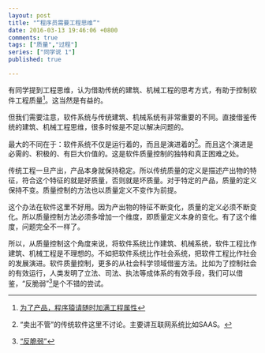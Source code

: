 ```yaml
---
layout: post
title: "“程序员需要工程思维”"
date: 2016-03-13 19:46:06 +0800
comments: true
tags: ["质量","过程"]
series: ["同学说 1"]
published: true

---
```



有同学提到工程思维，认为借助传统的建筑、机械工程的思考方式，有助于控制软件工程质量[^1]。这当然是有益的。

<!--more-->

但我们需要注意，软件系统与传统建筑、机械系统有非常重要的不同。直接借鉴传统的建筑、机械工程思维，很多时候是不足以解决问题的。

最大的不同在于：软件系统不仅是运行着的，而且是演进着的[^2]。而且这个演进是必需的、积极的、有巨大价值的。这是软件质量控制的独特和真正困难之处。

传统工程一旦产出，产品本身就保持稳定。所以传统质量的定义是描述产出物的特征，符合这个特征的就是好质量，否则就是坏质量。对于特定的产品，质量的定义保持不变。质量控制的方法也以质量定义不变作为前提。

这个办法在软件这里不好用。因为产出物的特征不断变化，质量的定义必须不断变化。所以质量控制方法必须多增加一个维度，即质量定义本身的变化。有了这个维度，问题完全不一样了。

所以，从质量控制这个角度来说，将软件系统比作建筑、机械系统，软件工程比作建筑、机械工程是不理想的。不如把软件系统比作社会系统，把软件工程比作社会的发展演进。软件质量控制，更多的从社会科学领域借鉴方法。比如为了控制社会的有效运行，人类发明了立法、司法、执法等成体系的有效手段，我们可以借鉴，“反脆弱”[^3]是个不错的尝试。


[^1]: [为了产品，程序猿请随时加满工程属性](http://mp.weixin.qq.com/s?__biz=MzI0NjA1NTg0MA==&mid=402605263&idx=1&sn=0490d0de815bef7ac9c61f8c47e0254e&scene=2&srcid=03136ItfAMvAXMJLxllTDEsp&from=timeline&isappinstalled=0#wechat_redirect)
[^2]: “卖出不管”的传统软件这里不讨论。主要讲互联网系统比如SAAS。
[^3]: [“反脆弱”](/2015/05/23/cloud2/#an)
